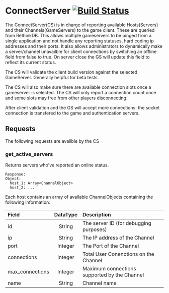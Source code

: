 # ConnectServer [![Build Status](https://travis-ci.org/Vandise/ConnectServer.svg?branch=master)](https://travis-ci.org/Vandise/ConnectServer)
The ConnectServer(CS) is in charge of reporting available Hosts(Servers) and their Channels(GameServers) to the game client. These are queried from RethinkDB. This allows multiple gameservers to be pinged from a single application and not handle any reporting statuses, hard coding ip addresses and their ports. It also allows administrators to dynamically make a server/channel unavailble for client connections by switching an offline field from false to true. On server close the GS will update this field to reflect its current status.

The CS will validate the client build version against the selected GameServer. Generally helpful for beta tests.

The CS will also make sure there are available connection slots once a gameserver is selected. The CS will only report a connection count once and some slots may free from other players disconnecting.

After client validation and the GS will accept more connections: the socket connection is transfered to the game and authentication servers.

## Requests
The following requests are availble by the CS

### get_active_servers
Returns servers who've reported an online status.
```
Response:
Object:
  host_1: Array<ChannelObject>
  host_2: ...
```
Each host contains an array of available ChannelObjects containing the following information:

| Field         | DataType      | Description                           |
|:------------- |:-------------:| :------------------------------------- |
| id            | String        | The server ID (for debugging purposes) |
| ip            | String        | The IP address of the Channel  |
| port          | Integer       | The Port of the Channel |
| connections   | Integer       | Total User Conenctions on the Channel |
| max_connections | Integer     | Maximum connections supported by the Channel|
| name          |   String      | Channel name |
